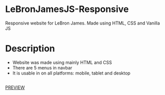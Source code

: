 # LeBronJamesJS-Responsive
Responsive website for LeBron James. Made using HTML, CSS and Vanilla JS
# Description
* Website was made using mainly HTML and CSS
* There are 5 menus in navbar
* It is usable in on all platforms: mobile, tablet and desktop
##
[PREVIEW](https://samedskulj.github.io/LeBronJamesJS-Responsive/)
